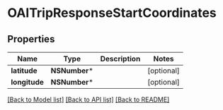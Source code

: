 # OAITripResponseStartCoordinates

## Properties
Name | Type | Description | Notes
------------ | ------------- | ------------- | -------------
**latitude** | **NSNumber*** |  | [optional] 
**longitude** | **NSNumber*** |  | [optional] 

[[Back to Model list]](../README.md#documentation-for-models) [[Back to API list]](../README.md#documentation-for-api-endpoints) [[Back to README]](../README.md)


